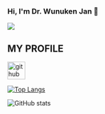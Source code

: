 ### Hi, I'm  Dr. Wunuken Jan 👋
![](https://github.com/wunukeneo/wunukeneo/blob/main/welcome.jpg?raw=true)


## MY PROFILE


[<img src='https://cdn.jsdelivr.net/npm/simple-icons@3.0.1/icons/github.svg' alt='github' height='40'>](https://github.com/wunukeneo)  

[![Top Langs](https://github-readme-stats.vercel.app/api/top-langs/?username=wunukeneo)](https://github.com/anuraghazra/github-readme-stats)

![GitHub stats](https://github-readme-stats.vercel.app/api?username=wunukeneo&show_icons=true)  

